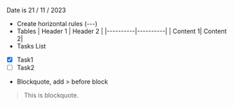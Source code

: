 Date is 21 / 11 / 2023
- Create horizontal rules (---)
- Tables
| Header 1 | Header 2 |
|----------|----------|
| Content 1| Content 2|
- Tasks List
- [X] Task1
- [ ] Task2
- Blockquote, add > before block
> This is blockquote.
